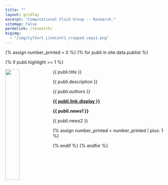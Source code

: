 ```yaml
---
title: ""
layout: gridlay
excerpt: "Computational Fluid Group -- Research."
sitemap: false
permalink: /research/
bigimg:
  - "/img/CylVort_LineCont1_cropped_copy1.png"
---
```


{% assign number_printed = 0 %}
{% for publi in site.data.publist %}

{% if publi.highlight == 1 %}

<div class="well">
  <img src="{{ site.url }}{{ site.baseurl }}/images/respic/{{ publi.image }}" class="img-responsive" width="30%" style="float: left" />
  <pubtit>{{ publi.title }}</pubtit>
  <p>{{ publi.description }}</p>
  <p><em>{{ publi.authors }}</em></p>
  <p><strong><a href="{{ publi.link.url }}">{{ publi.link.display }}</a></strong></p>
  <p class="text-danger"><strong> {{ publi.news1 }}</strong></p>
  <p> {{ publi.news2 }}</p>
</div>

{% assign number_printed = number_printed | plus: 1 %}

{% endif %}
{% endfor %}

<p> &nbsp; </p>